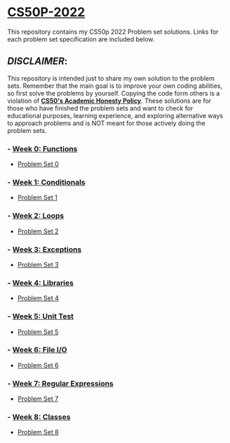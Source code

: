 # [CS50P-2022](https://cs50.harvard.edu/python/2022/)
This repository contains my CS50p 2022 Problem set solutions. Links for each problem set specification are included below.

## _DISCLAIMER_:

This repository is intended just to share my own solution to the problem sets. Remember that the main goal is to improve your own coding abilities, so first solve the problems by yourself. Copying the code form others is a violation of [__CS50's Academic Honesty Policy__](https://cs50.harvard.edu/python/2022/honesty/). These solutions are for those who have finished the problem sets and want to check for educational purposes, learning experience, and exploring alternative ways to approach problems and is NOT meant for those actively doing the problem sets. 

### - [Week 0: Functions](https://cs50.harvard.edu/python/2022/psets/0/)
* [Problem Set 0](/pset0)

### - [Week 1: Conditionals](https://cs50.harvard.edu/python/2022/psets/1/)
* [Problem Set 1](/pset1)

### - [Week 2: Loops](https://cs50.harvard.edu/python/2022/psets/2/)
* [Problem Set 2](/pset2)

### - [Week 3: Exceptions](https://cs50.harvard.edu/python/2022/psets/3/)
* [Problem Set 3](/pset3)

### - [Week 4: Libraries](https://cs50.harvard.edu/python/2022/psets/4/)
* [Problem Set 4](/pset4)

### - [Week 5: Unit Test](https://cs50.harvard.edu/python/2022/psets/5/)
* [Problem Set 5](/pset5)

### - [Week 6: File I/O](https://cs50.harvard.edu/python/2022/psets/6/)
* [Problem Set 6](/pset6)

### - [Week 7: Regular Expressions](https://cs50.harvard.edu/python/2022/psets/7/)
* [Problem Set 7](/pset7)

### - [Week 8: Classes](https://cs50.harvard.edu/python/2022/psets/8/)
* [Problem Set 8](/pset8)

